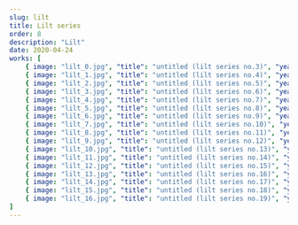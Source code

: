 ```yaml
---
slug: lilt
title: Lilt series
order: 8
description: "Lilt"
date: 2020-04-24
works: [
	{ image: "lilt_0.jpg", "title": "untitled (lilt series no.3)", "year": 2018, "dimensions": "135x160", "materials": "oil on cotton canvas" },
	{ image: "lilt_1.jpg", "title": "untitled (lilt series no.4)", "year": 2018, "dimensions": "158x180", "materials": "oil on cotton canvas" },
	{ image: "lilt_2.jpg", "title": "untitled (lilt series no.5)", "year": 2018, "dimensions": "135x158", "materials": "oil on cotton canvas" },
	{ image: "lilt_3.jpg", "title": "untitled (lilt series no.6)", "year": 2018, "dimensions": "135x168", "materials": "oil on cotton canvas" },
	{ image: "lilt_4.jpg", "title": "untitled (lilt series no.7)", "year": 2018, "dimensions": "135x168", "materials": "oil on cotton canvas" },
	{ image: "lilt_5.jpg", "title": "untitled (lilt series no.8)", "year": 2018, "dimensions": "70x85", "materials": "oil on cotton canvas" },
	{ image: "lilt_6.jpg", "title": "untitled (lilt series no.9)", "year": 2018, "dimensions": "70x85", "materials": "oil on cotton canvas" },
	{ image: "lilt_7.jpg", "title": "untitled (lilt series no.10)", "year": 2018, "dimensions": "143x168", "materials": "oil on cotton canvas" },
	{ image: "lilt_8.jpg", "title": "untitled (lilt series no.11)", "year": 2018, "dimensions": "158x180", "materials": "oil on cotton canvas" },
	{ image: "lilt_9.jpg", "title": "untitled (lilt series no.12)", "year": 2018, "dimensions": "121x141", "materials": "oil on cotton canvas" },
	{ image: "lilt_10.jpg", "title": "untitled (lilt series no.13)", "year": 2018, "dimensions": "121x141", "materials": "oil on cotton canvas" },
	{ image: "lilt_11.jpg", "title": "untitled (lilt series no.14)", "year": 2018, "dimensions": "143x168", "materials": "oil on cotton canvas" },
	{ image: "lilt_12.jpg", "title": "untitled (lilt series no.15)", "year": 2018, "dimensions": "143x168", "materials": "oil on cotton canvas" },
	{ image: "lilt_13.jpg", "title": "untitled (lilt series no.16)", "year": 2018, "dimensions": "143x168", "materials": "oil on cotton canvas" },
	{ image: "lilt_14.jpg", "title": "untitled (lilt series no.17)", "year": 2018, "dimensions": "143x168", "materials": "oil on cotton canvas" },
	{ image: "lilt_15.jpg", "title": "untitled (lilt series no.18)", "year": 2018, "dimensions": "143x168", "materials": "oil on cotton canvas" },
	{ image: "lilt_16.jpg", "title": "untitled (lilt series no.19)", "year": 2018, "dimensions": "143x168", "materials": "oil on cotton canvas" }
]
---
```

